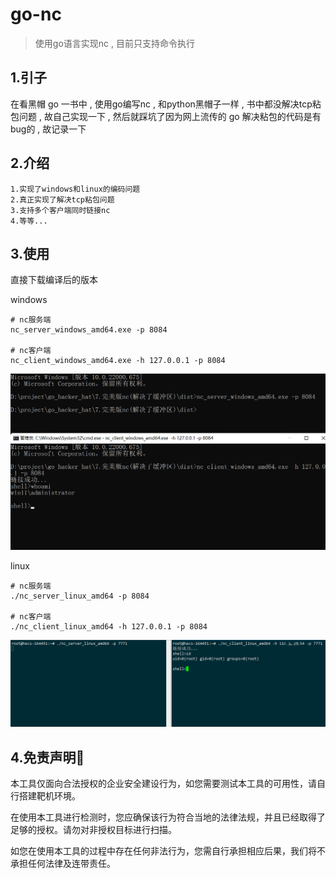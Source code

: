 # go-nc

> 使用go语言实现nc , 目前只支持命令执行

## 1.引子

在看黑帽 go 一书中 , 使用go编写nc , 和python黑帽子一样 , 书中都没解决tcp粘包问题 , 故自己实现一下 , 然后就踩坑了因为网上流传的 go 解决粘包的代码是有bug的  , 故记录一下

## 2.介绍

```
1.实现了windows和linux的编码问题
2.真正实现了解决tcp粘包问题
3.支持多个客户端同时链接nc
4.等等...
```

## 3.使用

直接下载编译后的版本

windows

```shell
# nc服务端
nc_server_windows_amd64.exe -p 8084

# nc客户端
nc_client_windows_amd64.exe -h 127.0.0.1 -p 8084
```

![image-20220613094024391](./README.assets/image-20220613094024391.png)

linux

```shell
# nc服务端
./nc_server_linux_amd64 -p 8084

# nc客户端
./nc_client_linux_amd64 -h 127.0.0.1 -p 8084
```

![image-20220613094530874](./README.assets/image-20220613094530874.png)

## 4.免责声明🧐

本工具仅面向合法授权的企业安全建设行为，如您需要测试本工具的可用性，请自行搭建靶机环境。

在使用本工具进行检测时，您应确保该行为符合当地的法律法规，并且已经取得了足够的授权。请勿对非授权目标进行扫描。

如您在使用本工具的过程中存在任何非法行为，您需自行承担相应后果，我们将不承担任何法律及连带责任。
